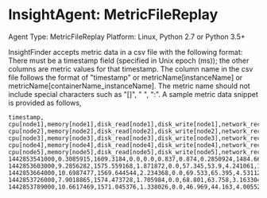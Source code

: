 # InsightAgent: MetricFileReplay
Agent Type: MetricFileReplay
Platform: Linux, Python 2.7 or Python 3.5+

InsightFinder accepts metric data in a csv file with the following format: There must be a timestamp field (specified in Unix epoch (ms)); the other columns are metric values for that timestamp. The column name in the csv file follows the format of "timestamp" or metricName[instanceName] or metricName[containerName_instanceName]. The metric name should not include special characters such as "[]", " ", ":". A sample metric data snippet is provided as follows,


```csv
timestamp, cpu[node1],memory[node1],disk_read[node1],disk_write[node1],network_receive[node1],network_send[node1], cpu[node2],memory[node2],disk_read[node2],disk_write[node2],network_receive[node2],network_send[node2], cpu[node3],memory[node3],disk_read[node3],disk_write[node3],network_receive[node3],network_send[node3], cpu[node4],memory[node4],disk_read[node4],disk_write[node4],network_receive[node4],network_send[node4], cpu[node5],memory[node5],disk_read[node5],disk_write[node5],network_receive[node5],network_send[node5]
1442853541000,0.3085915,1609.3184,0.0,0.0,0.837,0.874,0.2850924,1484.668928,0.0,0.0,1.086,1.032,0.3057226,1433.305088,0.0,0.0,0.852,0.825,0.196377,1511.743488,0.0,0.0,0.792,0.85,0.2577666,1405.263872,0.0,0.0,1.087,1.073
1442853603000,9.2856282,1575.559168,1.871872,0.0,57.345,53.9,4.241061,1518.252032,1.701888,0.0,9.415,8.858,3.7213078,1453.44512,1.486848,0.0,8.539,6.583,2.5453482,1533.444096,1.314816,0.0,5.816,5.044,3.8383389,1424.785408,2.246656,0.008192,7.054,6.543
1442853664000,10.6987477,1569.644544,2.234368,0.0,69.533,65.395,4.5311237,1544.613888,1.261568,0.0,12.139,9.662,3.9747478,1454.215168,2.279424,0.0,8.685,8.116,3.0986336,1532.424192,1.509376,0.0,6.627,5.518,3.9514771,1424.150528,3.037184,0.0,11.097,9.077
1442853726000,7.9018865,1574.473728,1.705984,0.0,68.801,63.758,3.1633041,1547.845632,2.51904,0.0,10.923,9.507,3.0656052,1451.302912,2.159957,0.0,10.292,8.462,2.3085119,1532.678144,2.050048,0.0,6.945,5.792,3.4080159,1418.747904,2.674688,0.0,8.052,7.899
1442853789000,10.6617469,1571.045376,1.338026,0.0,46.969,44.163,4.0055244,1550.823424,0.789162,0.0,7.843,6.431,4.6800373,1446.866944,2.65216,0.0,10.984,9.6,3.6261394,1533.988864,1.630208,0.0,5.226,4.695,4.2490901,1420.849152,1.878698,0.0,5.79,5.783
```


